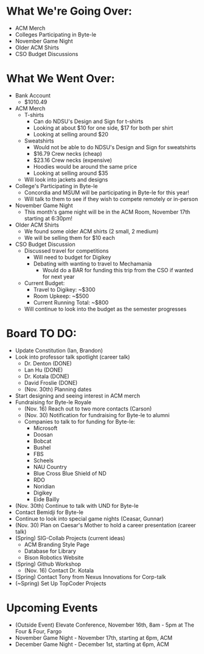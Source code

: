 # What We're Going Over:
- ACM Merch
- Colleges Participating in Byte-le
- November Game Night
- Older ACM Shirts
- CSO Budget Discussions

# What We Went Over:
- Bank Account
    - $1010.49
- ACM Merch
    - T-shirts
        - Can do NDSU's Design and Sign for t-shirts
        - Looking at about $10 for one side, $17 for both per shirt
        - Looking at selling around $20
    - Sweatshirts
        - Would not be able to do NDSU's Design and Sign for sweatshirts
        - $16.79 Crew necks (cheap)
        - $23.16 Crew necks (expensive)
        - Hoodies would be around the same price
        - Looking at selling around $35
    - Will look into jackets and designs
- College's Participating in Byte-le
    - Concordia and MSUM will be participating in Byte-le for this year!
    - Will talk to them to see if they wish to compete remotely or in-person
- November Game Night
    - This month's game night will be in the ACM Room, November 17th starting at 6:30pm!
- Older ACM Shirts
    - We found some older ACM shirts (2 small, 2 medium)
    - We will be selling them for $10 each
- CSO Budget Discussion
    - Discussed travel for competitions
        - Will need to budget for Digikey
        - Debating with wanting to travel to Mechamania
            - Would do a BAR for funding this trip from the CSO if wanted for next year
    - Current Budget:
        - Travel to Digikey: ~$300
        - Room Upkeep: ~$500
        - Current Running Total: ~$800
    - Will continue to look into the budget as the semester progresses

# Board TO DO:  
- Update Constitution (Ian, Brandon)
- Look into professor talk spotlight (career talk)
    - Dr. Denton (DONE)
    - Lan Hu (DONE)
    - Dr. Kotala (DONE)
    - David Froslie (DONE)
    - (Nov. 30th) Planning dates
- Start designing and seeing interest in ACM merch
- Fundraising for Byte-le Royale
    - (Nov. 16) Reach out to two more contacts (Carson)
    - (Nov. 30) Notification for fundraising for Byte-le to alumni 
    - Companies to talk to for funding for Byte-le:
        - Microsoft
        - Doosan 
        - Bobcat
        - Bushel
        - FBS
        - Scheels
        - NAU Country
        - Blue Cross Blue Shield of ND
        - RDO
        - Noridian
        - Digikey
        - Eide Bailly
- (Nov. 30th) Continue to talk with UND for Byte-le
- Contact Bemidji for Byte-le
- Continue to look into special game nights (Ceasar, Gunnar)
- (Nov. 30) Plan on Caesar's Mother to hold a career presentation (career talk)
- (Spring) SIG-Collab Projects (current ideas)
    - ACM Branding Style Page
    - Database for Library
    - Bison Robotics Website
- (Spring) Github Workshop
    - (Nov. 16) Contact Dr. Kotala 
- (Spring) Contact Tony from Nexus Innovations for Corp-talk
- (~Spring) Set Up TopCoder Projects

# Upcoming Events
- (Outside Event) Elevate Conference, November 16th, 8am - 5pm at The Four & Four, Fargo
- November Game Night - November 17th, starting at 6pm, ACM
- December Game Night - December 1st, starting at 6pm, ACM
